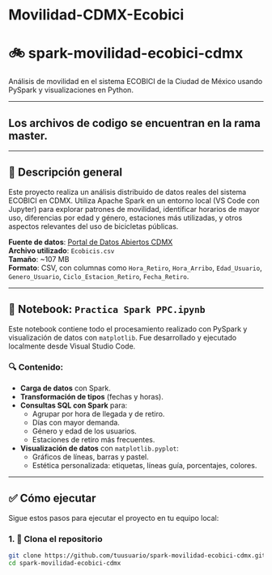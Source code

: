 # Movilidad-CDMX-Ecobici

# 🚲 spark-movilidad-ecobici-cdmx

Análisis de movilidad en el sistema ECOBICI de la Ciudad de México usando PySpark y visualizaciones en Python.

---
## Los archivos de codigo se encuentran en la rama master.
---

## 📘 Descripción general

Este proyecto realiza un análisis distribuido de datos reales del sistema ECOBICI en CDMX. Utiliza Apache Spark en un entorno local (VS Code con Jupyter) para explorar patrones de movilidad, identificar horarios de mayor uso, diferencias por edad y género, estaciones más utilizadas, y otros aspectos relevantes del uso de bicicletas públicas.

**Fuente de datos**: [Portal de Datos Abiertos CDMX](https://datos.cdmx.gob.mx/dataset/ecobici)  
**Archivo utilizado**: `Ecobicis.csv`  
**Tamaño**: ~107 MB  
**Formato**: CSV, con columnas como `Hora_Retiro`, `Hora_Arribo`, `Edad_Usuario`, `Genero_Usuario`, `Ciclo_Estacion_Retiro`, `Fecha_Retiro`.

---

## 📓 Notebook: `Practica Spark PPC.ipynb`

Este notebook contiene todo el procesamiento realizado con PySpark y visualización de datos con `matplotlib`. Fue desarrollado y ejecutado localmente desde Visual Studio Code.

### 🔍 Contenido:
- **Carga de datos** con Spark.
- **Transformación de tipos** (fechas y horas).
- **Consultas SQL con Spark** para:
  - Agrupar por hora de llegada y de retiro.
  - Días con mayor demanda.
  - Género y edad de los usuarios.
  - Estaciones de retiro más frecuentes.
- **Visualización de datos** con `matplotlib.pyplot`:
  - Gráficos de líneas, barras y pastel.
  - Estética personalizada: etiquetas, líneas guía, porcentajes, colores.

---

## ✅ Cómo ejecutar

Sigue estos pasos para ejecutar el proyecto en tu equipo local:

### 1. 📁 Clona el repositorio

```bash
git clone https://github.com/tuusuario/spark-movilidad-ecobici-cdmx.git
cd spark-movilidad-ecobici-cdmx
